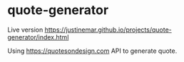 # quote-generator
Live version
https://justinemar.github.io/projects/quote-generator/index.html


Using https://quotesondesign.com API to generate quote.
